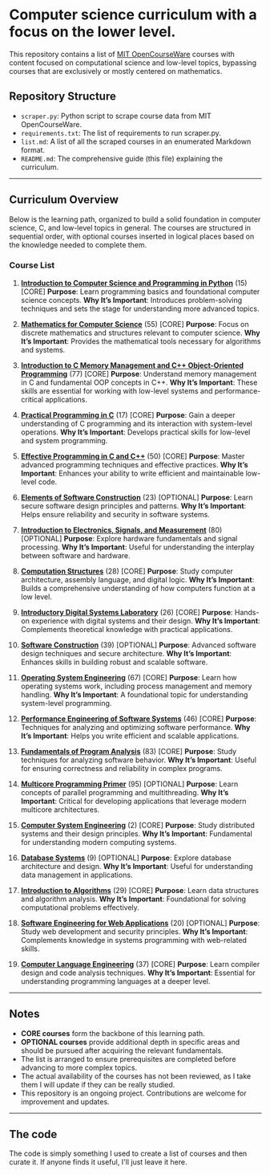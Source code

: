 # Computer science curriculum with a focus on the lower level.

This repository contains a list of [MIT OpenCourseWare](https://ocw.mit.edu/) courses with content focused on computational science and low-level topics, bypassing courses that are exclusively or mostly centered on mathematics.

## Repository Structure

- `scraper.py`: Python script to scrape course data from MIT OpenCourseWare.
- `requirements.txt`: The list of requirements to run scraper.py.
- `list.md`: A list of all the scraped courses in an enumerated Markdown format.
- `README.md`: The comprehensive guide (this file) explaining the curriculum.

---

## Curriculum Overview

Below is the learning path, organized to build a solid foundation in computer science, C, and low-level topics in general. The courses are structured in sequential order, with optional courses inserted in logical places based on the knowledge needed to complete them.

### Course List

1. **[Introduction to Computer Science and Programming in Python](https://ocw.mit.edu/courses/6-0001-introduction-to-computer-science-and-programming-in-python-fall-2016/)** (15) [CORE]
   **Purpose**: Learn programming basics and foundational computer science concepts.
   **Why It’s Important**: Introduces problem-solving techniques and sets the stage for understanding more advanced topics.

2. **[Mathematics for Computer Science](https://ocw.mit.edu/courses/6-042j-mathematics-for-computer-science-spring-2015/)** (55) [CORE]
   **Purpose**: Focus on discrete mathematics and structures relevant to computer science.
   **Why It’s Important**: Provides the mathematical tools necessary for algorithms and systems.

3. **[Introduction to C Memory Management and C++ Object-Oriented Programming](https://ocw.mit.edu/courses/6-088-introduction-to-c-memory-management-and-c-object-oriented-programming-january-iap-2010/)** (77) [CORE]
   **Purpose**: Understand memory management in C and fundamental OOP concepts in C++.
   **Why It’s Important**: These skills are essential for working with low-level systems and performance-critical applications.

4. **[Practical Programming in C](https://ocw.mit.edu/courses/6-087-practical-programming-in-c-january-iap-2010/)** (17) [CORE]
   **Purpose**: Gain a deeper understanding of C programming and its interaction with system-level operations.
   **Why It’s Important**: Develops practical skills for low-level and system programming.

5. **[Effective Programming in C and C++](https://ocw.mit.edu/courses/6-s096-effective-programming-in-c-and-c-january-iap-2014/)** (50) [CORE]
   **Purpose**: Master advanced programming techniques and effective practices.
   **Why It’s Important**: Enhances your ability to write efficient and maintainable low-level code.

6. **[Elements of Software Construction](https://ocw.mit.edu/courses/6-005-elements-of-software-construction-fall-2008/)** (23) [OPTIONAL]
   **Purpose**: Learn secure software design principles and patterns.
   **Why It’s Important**: Helps ensure reliability and security in software systems.

7. **[Introduction to Electronics, Signals, and Measurement](https://ocw.mit.edu/courses/6-071j-introduction-to-electronics-signals-and-measurement-spring-2006/)** (80) [OPTIONAL]
   **Purpose**: Explore hardware fundamentals and signal processing.
   **Why It’s Important**: Useful for understanding the interplay between software and hardware.

8. **[Computation Structures](https://ocw.mit.edu/courses/6-004-computation-structures-spring-2017/)** (28) [CORE]
   **Purpose**: Study computer architecture, assembly language, and digital logic.
   **Why It’s Important**: Builds a comprehensive understanding of how computers function at a low level.

9. **[Introductory Digital Systems Laboratory](https://ocw.mit.edu/courses/6-111-introductory-digital-systems-laboratory-spring-2006/)** (26) [CORE]
   **Purpose**: Hands-on experience with digital systems and their design.
   **Why It’s Important**: Complements theoretical knowledge with practical applications.

10. **[Software Construction](https://ocw.mit.edu/courses/6-005-software-construction-spring-2016/)** (39) [OPTIONAL]
    **Purpose**: Advanced software design techniques and secure architecture.
    **Why It’s Important**: Enhances skills in building robust and scalable software.

11. **[Operating System Engineering](https://ocw.mit.edu/courses/6-1810-operating-system-engineering-fall-2023/)** (67) [CORE]
    **Purpose**: Learn how operating systems work, including process management and memory handling.
    **Why It’s Important**: A foundational topic for understanding system-level programming.

12. **[Performance Engineering of Software Systems](https://ocw.mit.edu/courses/6-172-performance-engineering-of-software-systems-fall-2018/)** (46) [CORE]
    **Purpose**: Techniques for analyzing and optimizing software performance.
    **Why It’s Important**: Helps you write efficient and scalable applications.

13. **[Fundamentals of Program Analysis](https://ocw.mit.edu/courses/6-820-fundamentals-of-program-analysis-fall-2015/)** (83) [CORE]
    **Purpose**: Study techniques for analyzing software behavior.
    **Why It’s Important**: Useful for ensuring correctness and reliability in complex programs.

14. **[Multicore Programming Primer](https://ocw.mit.edu/courses/6-189-multicore-programming-primer-january-iap-2007/)** (95) [OPTIONAL]
    **Purpose**: Learn concepts of parallel programming and multithreading.
    **Why It’s Important**: Critical for developing applications that leverage modern multicore architectures.

15. **[Computer System Engineering](https://ocw.mit.edu/courses/6-033-computer-system-engineering-spring-2018/)** (2) [CORE]
    **Purpose**: Study distributed systems and their design principles.
    **Why It’s Important**: Fundamental for understanding modern computing systems.

16. **[Database Systems](https://ocw.mit.edu/courses/6-5830-database-systems-fall-2023/)** (9) [OPTIONAL]
    **Purpose**: Explore database architecture and design.
    **Why It’s Important**: Useful for understanding data management in applications.

17. **[Introduction to Algorithms](https://ocw.mit.edu/courses/6-006-introduction-to-algorithms-spring-2020/)** (29) [CORE]
    **Purpose**: Learn data structures and algorithm analysis.
    **Why It’s Important**: Foundational for solving computational problems effectively.

18. **[Software Engineering for Web Applications](https://ocw.mit.edu/courses/6-171-software-engineering-for-web-applications-fall-2003/)** (20) [OPTIONAL]
    **Purpose**: Study web development and security principles.
    **Why It’s Important**: Complements knowledge in systems programming with web-related skills.

19. **[Computer Language Engineering](https://ocw.mit.edu/courses/6-035-computer-language-engineering-spring-2010/)** (37) [CORE]
    **Purpose**: Learn compiler design and code analysis techniques.
    **Why It’s Important**: Essential for understanding programming languages at a deeper level.

---

## Notes

- **CORE courses** form the backbone of this learning path. 
- **OPTIONAL courses** provide additional depth in specific areas and should be pursued after acquiring the relevant fundamentals.
- The list is arranged to ensure prerequisites are completed before advancing to more complex topics.
- The actual availability of the courses has not been reviewed, as I take them I will update if they can be really studied.
- This repository is an ongoing project. Contributions are welcome for improvement and updates.

---

## The code

The code is simply something I used to create a list of courses and then curate it. If anyone finds it useful, I'll just leave it here.
